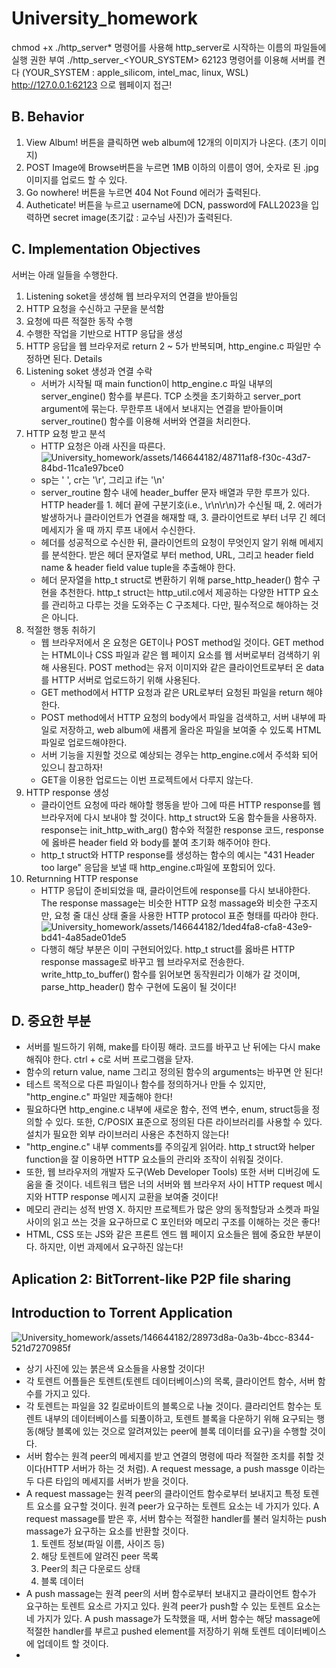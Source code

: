 # University_homework
chmod +x ./http_server* 명령어를 사용해 http_server로 시작하는 이름의 파일들에 실행 권한 부여
./http_server_<YOUR_SYSTEM> 62123 명령어를 이용해 서버를 켠다 (YOUR_SYSTEM : apple_silicom, intel_mac, linux, WSL)
http://127.0.0.1:62123 으로 웹페이지 접근!

## B. Behavior
   1. View Album! 버튼을 클릭하면 web album에 12개의 이미지가 나온다. (초기 이미지)
   2. POST Image에 Browse버튼을 누르면 1MB 이하의 이름이 영어, 숫자로 된 .jpg 이미지를 업로드 할 수 있다.
   3. Go nowhere! 버튼을 누르면 404 Not Found 에러가 출력된다.
   4. Autheticate! 버튼을 누르고 username에 DCN, password에 FALL2023을 입력하면 secret image(초기값 : 교수님 사진)가 출력된다.

## C. Implementation Objectives
   서버는 아래 일들을 수행한다.
   1. Listening soket을 생성해 웹 브라우저의 연결을 받아들임
   2. HTTP 요청을 수신하고 구문을 분석함
   3. 요청에 따른 적절한 동작 수행
   4. 수행한 작업을 기반으로 HTTP 응답을 생성
   5. HTTP 응답을 웹 브라우저로 return
   2 ~ 5가 반복되며, http_engine.c 파일만 수정하면 된다.
   Details
   1. Listening soket 생성과 연결 수락
      - 서버가 시작될 때 main function이 http_engine.c 파일 내부의 server_engine() 함수를 부른다.
        TCP 소켓을 초기화하고 server_port argument에 묶는다.
      무한루프 내에서 보내지는 연결을 받아들이며 server_routine() 함수를 이용해 서버와 연결을 처리한다.
   2. HTTP 요청 받고 분석
      - HTTP 요청은 아래 사진을 따른다.
![University_homework/assets/146644182/48711af8-f30c-43d7-84bd-11ca1e97bce0](https://github.com/GeunSuYoon/University_homework/assets/146644182/48711af8-f30c-43d7-84bd-11ca1e97bce0)
      - sp는 ' ', cr는 '\r', 그리고 if는 '\n'
      - server_routine 함수 내에 header_buffer 문자 배열과 무한 루프가 있다.
        HTTP header를 1. 헤더 끝에 구분기호(i.e., \r\n\r\n)가 수신될 때, 2. 에러가 발생하거나 클라이언트가 연결을 해재할 때, 3. 클라이언트로 부터 너무 긴 헤더 메세지가 올 때 까지 루프 내에서 수신한다.
      - 헤더를 성공적으로 수신한 뒤, 클라이언트의 요청이 무엇인지 알기 위해 메세지를 분석한다. 받은 헤더 문자열로 부터 method, URL, 그리고 header field name & header field value tuple을 추출해야 한다.
      - 헤더 문자열을 http_t struct로 변환하기 위해 parse_http_header() 함수 구현을 추천한다. http_t struct는 http_util.c에서 제공하는 다양한 HTTP 요소를 관리하고 다루는 것을 도와주는 C 구조체다.
     다만, 필수적으로 해야하는 것은 아니다.
   3. 적절한 행동 취하기
      - 웹 브라우저에서 온 요청은 GET이나 POST method일 것이다.
        GET method는 HTML이나 CSS 파일과 같은 웹 페이지 요소를 웹 서버로부터 검색하기 위해 사용된다.
        POST method는 유저 이미지와 같은 클라이언트로부터 온 data를 HTTP 서버로 업로드하기 위해 사용된다.
      - GET method에서 HTTP 요청과 같은 URL로부터 요청된 파일을 return 해야한다.
      - POST method에서 HTTP 요청의 body에서 파일을 검색하고, 서버 내부에 파일로 저장하고, web album에 새롭게 올라온 파일을 보여줄 수 있도록 HTML 파일로 업로드해야한다.
      - 서버 기능을 지원할 것으로 예상되는 경우는 http_engine.c에서 주석화 되어 있으니 참고하자!
      - GET을 이용한 업로드는 이번 프로젝트에서 다루지 않는다.
   4. HTTP response 생성
      - 클라이언트 요청에 따라 해야할 행동을 받아 그에 따른 HTTP response를 웹 브라우저에 다시 보내야 할 것이다. http_t struct와 도움 함수들을 사용하자.
        response는 init_http_with_arg() 함수와 적절한 response 코드, response에 옳바른 header field 와 body를 붙여 초기화 해주어야 한다.
      - http_t struct와 HTTP response를 생성하는 함수의 예시는 "431 Header too large" 응답을 보낼 때 http_engine.c파일에 포함되어 있다.
   5. Returnning HTTP response
      - HTTP 응답이 준비되었을 때, 클라이언트에 response를 다시 보내야한다.
        The response massage는 비슷한 HTTP 요청 massage와 비슷한 구조지만, 요청 줄 대신 상태 줄을 사용한 HTTP protocol 표준 형태를 따라야 한다.
![University_homework/assets/146644182/1ded4fa8-cfa8-43e9-bd41-4a85ade01de5](https://github.com/GeunSuYoon/University_homework/assets/146644182/1ded4fa8-cfa8-43e9-bd41-4a85ade01de5)
      - 다행히 해당 부분은 이미 구현되어있다. http_t struct를 옳바른 HTTP response massage로 바꾸고 웹 브라우저로 전송한다. write_http_to_buffer() 함수를 읽어보면 동작원리가 이해가 갈 것이며, parse_http_header() 함수 구현에 도움이 될 것이다!

## D. 중요한 부분
   - 서버를 빌드하기 위해, make를 타이핑 해라. 코드를 바꾸고 난 뒤에는 다시 make 해줘야 한다. ctrl + c로 서버 프로그램을 닫자.
   - 함수의 return value, name 그리고 정의된 함수의 arguments는 바꾸면 안 된다!
   - 테스트 목적으로 다른 파일이나 함수를 정의하거나 만들 수 있지만, "http_engine.c" 파일만 제출해야 한다!
   - 필요하다면 http_engine.c 내부에 새로운 함수, 전역 변수, enum, struct등을 정의할 수 있다. 또한, C/POSIX 표준으로 정의된 다른 라이브러리를 사용할 수 있다. 설치가 필요한 외부 라이브러리 사용은 추천하지 않는다!
   - "http_engine.c" 내부 comments를 주의깊게 읽어라. http_t struct와 helper function을 잘 이용하면 HTTP 요소들의 관리와 조작이 쉬워질 것이다.
   - 또한, 웹 브라우저의 개발자 도구(Web Developer Tools) 또한 서버 디버깅에 도움을 줄 것이다. 네트워크 탭은 너의 서버와 웹 브라우저 사이 HTTP request 메시지와 HTTP response 메시지 교환을 보여줄 것이다!
   - 메모리 관리는 성적 반영 X. 하지만 프로젝트가 많은 양의 동적할당과 소켓과 파일 사이의 읽고 쓰는 것을 요구하므로 C 포인터와 메모리 구조를 이해하는 것은 좋다!
   - HTML, CSS 또는 JS와 같은 프론트 엔드 웹 페이지 요소들은 웹에 중요한 부분이다. 하지만, 이번 과제에서 요구하진 않는다!

## Aplication 2: BitTorrent-like P2P file sharing

## Introduction to Torrent Application
![University_homework/assets/146644182/28973d8a-0a3b-4bcc-8344-521d7270985f](https://github.com/GeunSuYoon/University_homework/assets/146644182/28973d8a-0a3b-4bcc-8344-521d7270985f)
   - 상기 사진에 있는 붉은색 요소들을 사용할 것이다!
   - 각 토렌트 어플들은 토렌트(토렌트 데이터베이스)의 목록, 클라이언트 함수, 서버 함수를 가지고 있다.
   - 각 토렌트는 파일을 32 킬로바이트의 블록으로 나눌 것이다. 클라리언트 함수는 토렌트 내부의 데이터베이스를 되풀이하고, 토렌트 블록을 다운하기 위해 요구되는 행동(해당 블록에 있는 것으로 알려져있는 peer에 블록 데이터를 요구)을 수행할 것이다.
   - 서버 함수는 원격 peer의 메세지를 받고 연결의 명령에 따라 적절한 조치를 취할 것이다(HTTP 서버가 하는 것 처럼). A request message, a push massge 이라는 두 다른 타입의 메세지를 서버가 받을 것이다.
   - A request massage는 원격 peer의 클라이언트 함수로부터 보내지고 특정 토렌트 요소를 요구할 것이다. 원격 peer가 요구하는 토렌트 요소는 네 가지가 있다. A request massage를 받은 후, 서버 함수는 적절한 handler를 불러 일치하는 push massage가 요구하는 요소를 반환할 것이다.
      1. 토렌트 정보(파일 이름, 사이즈 등)
      2. 해당 토렌트에 알려진 peer 목록
      3. Peer의 최근 다운로드 상태
      4. 블록 데이터
   - A push massage는 원격 peer의 서버 함수로부터 보내지고 클라이언트 함수가 요구하는 토렌트 요소르 가지고 있다. 원격 peer가 push할 수 있는 토렌트 요소는 네 가지가 있다. A push massage가 도착했을 때, 서버 함수는 해당 massage에 적절한 handler를 부르고 pushed element를 저장하기 위해 토렌트 데이터베이스에 업데이트 할 것이다.
   - 
   
